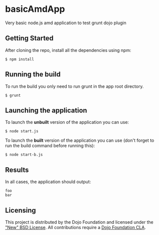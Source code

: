# basicAmdApp

Very basic node.js amd application to test grunt dojo plugin

## Getting Started

After cloning the repo, install all the dependencies using npm:  

	$ npm install

## Running the build

To run the build you only need to run grunt in the app root directory.

	$ grunt

## Launching the application

To launch the __unbuilt__ version of the application you can use:

	$ node start.js

To launch the __built__ version of the application you can use (don't forget to run the build command before running this):

	$ node start-b.js

## Results
In all cases, the application should output:

	foo
	bar
	 	

## Licensing

This project is distributed by the Dojo Foundation and licensed under the ["New" BSD License](https://github.com/dojo/dojo/blob/master/LICENSE#L13-L41).
All contributions require a [Dojo Foundation CLA](http://dojofoundation.org/about/claForm).